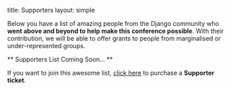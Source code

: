 title: Supporters
layout: simple

Below you have a list of amazing people from the Django community who **went above and beyond to help make this conference possible**. With their contribution, we will be able to offer grants to people from marginalised or under-represented groups.

** Supporters List Coming Soon... **

If you want to join this awesome list, [click here](/tickets/) to purchase a **Supporter ticket**.
